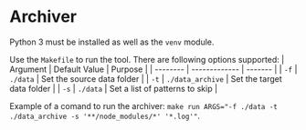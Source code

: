 # Archiver

Python 3 must be installed as well as the `venv` module.

Use the `Makefile` to run the tool. There are following options supported:
| Argument | Default Value | Purpose |
| -------- | ------------- | ------- |
| `-f`     | `./data`      | Set the source data folder |
| `-t`     | `./data_archive`      | Set the target data folder |
| `-s`     | `./data`      | Set a list of patterns to skip |


Example of a comand to run the archiver: `make run ARGS="-f ./data -t ./data_archive -s '**/node_modules/*' '*.log'"`.